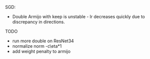 SGD:
- Double Armijo with keep is unstable - lr decreases quickly due to discrepancy in directions.

TODO
- run more double on ResNet34
- normalize norm -c\eta*1
- add weight penalty to armijo
